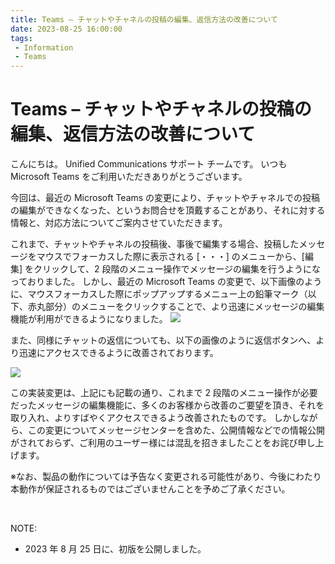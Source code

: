 ```yaml
---
title: Teams – チャットやチャネルの投稿の編集、返信方法の改善について
date: 2023-08-25 16:00:00
tags:
 - Information
 - Teams
---
```


# Teams – チャットやチャネルの投稿の編集、返信方法の改善について

こんにちは。
Unified Communications サポート チームです。
いつも Microsoft Teams をご利用いただきありがとうございます。

今回は、最近の Microsoft Teams の変更により、チャットやチャネルでの投稿の編集ができなくなった、というお問合せを頂戴することがあり、それに対する情報と、対応方法についてご案内させていただきます。

これまで、チャットやチャネルの投稿後、事後で編集する場合、投稿したメッセージをマウスでフォーカスした際に表示される [・・・] のメニューから、[編集] をクリックして、2 段階のメニュー操作でメッセージの編集を行うようになっておりました。
しかし、最近の Microsoft Teams の変更で、以下画像のように、マウスフォーカスした際にポップアップするメニュー上の鉛筆マーク（以下、赤丸部分）のメニューをクリックすることで、より迅速にメッセージの編集機能が利用ができるようになりました。
![](./NewEditMenu.jpg)

また、同様にチャットの返信についても、以下の画像のように返信ボタンへ、より迅速にアクセスできるように改善されております。

![](./NewReply.jpg)

この実装変更は、上記にも記載の通り、これまで 2 段階のメニュー操作が必要だったメッセージの編集機能に、多くのお客様から改善のご要望を頂き、それを取り入れ、よりすばやくアクセスできるよう改善されたものです。
しかしながら、この変更についてメッセージセンターを含めた、公開情報などでの情報公開がされておらず、ご利用のユーザー様には混乱を招きましたことをお詫び申し上げます。

※なお、製品の動作については予告なく変更される可能性があり、今後にわたり本動作が保証されるものではございませんことを予めご了承ください。

<br />

NOTE:  
- 2023 年 8 月 25 日に、初版を公開しました。

